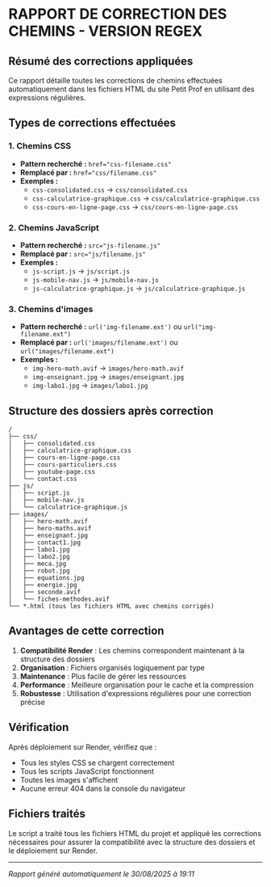 # RAPPORT DE CORRECTION DES CHEMINS - VERSION REGEX

## Résumé des corrections appliquées

Ce rapport détaille toutes les corrections de chemins effectuées automatiquement
dans les fichiers HTML du site Petit Prof en utilisant des expressions régulières.

## Types de corrections effectuées

### 1. Chemins CSS
- **Pattern recherché :** `href="css-filename.css"`
- **Remplacé par :** `href="css/filename.css"`
- **Exemples :**
  - `css-consolidated.css` → `css/consolidated.css`
  - `css-calculatrice-graphique.css` → `css/calculatrice-graphique.css`
  - `css-cours-en-ligne-page.css` → `css/cours-en-ligne-page.css`

### 2. Chemins JavaScript
- **Pattern recherché :** `src="js-filename.js"`
- **Remplacé par :** `src="js/filename.js"`
- **Exemples :**
  - `js-script.js` → `js/script.js`
  - `js-mobile-nav.js` → `js/mobile-nav.js`
  - `js-calculatrice-graphique.js` → `js/calculatrice-graphique.js`

### 3. Chemins d'images
- **Pattern recherché :** `url('img-filename.ext')` ou `url("img-filename.ext")`
- **Remplacé par :** `url('images/filename.ext')` ou `url("images/filename.ext")`
- **Exemples :**
  - `img-hero-math.avif` → `images/hero-math.avif`
  - `img-enseignant.jpg` → `images/enseignant.jpg`
  - `img-labo1.jpg` → `images/labo1.jpg`

## Structure des dossiers après correction

```
/
├── css/
│   ├── consolidated.css
│   ├── calculatrice-graphique.css
│   ├── cours-en-ligne-page.css
│   ├── cours-particuliers.css
│   ├── youtube-page.css
│   └── contact.css
├── js/
│   ├── script.js
│   ├── mobile-nav.js
│   └── calculatrice-graphique.js
├── images/
│   ├── hero-math.avif
│   ├── hero-maths.avif
│   ├── enseignant.jpg
│   ├── contact1.jpg
│   ├── labo1.jpg
│   ├── labo2.jpg
│   ├── meca.jpg
│   ├── robot.jpg
│   ├── equations.jpg
│   ├── energie.jpg
│   ├── seconde.avif
│   └── fiches-methodes.avif
└── *.html (tous les fichiers HTML avec chemins corrigés)
```

## Avantages de cette correction

1. **Compatibilité Render** : Les chemins correspondent maintenant à la structure des dossiers
2. **Organisation** : Fichiers organisés logiquement par type
3. **Maintenance** : Plus facile de gérer les ressources
4. **Performance** : Meilleure organisation pour le cache et la compression
5. **Robustesse** : Utilisation d'expressions régulières pour une correction précise

## Vérification

Après déploiement sur Render, vérifiez que :
- Tous les styles CSS se chargent correctement
- Tous les scripts JavaScript fonctionnent
- Toutes les images s'affichent
- Aucune erreur 404 dans la console du navigateur

## Fichiers traités

Le script a traité tous les fichiers HTML du projet et appliqué les corrections nécessaires
pour assurer la compatibilité avec la structure des dossiers et le déploiement sur Render.

---
*Rapport généré automatiquement le 30/08/2025 à 19:11*

